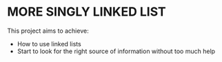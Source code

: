 # MORE SINGLY LINKED LIST

This project aims to achieve:

- How to use linked lists
- Start to look for the right source of information without too much help
